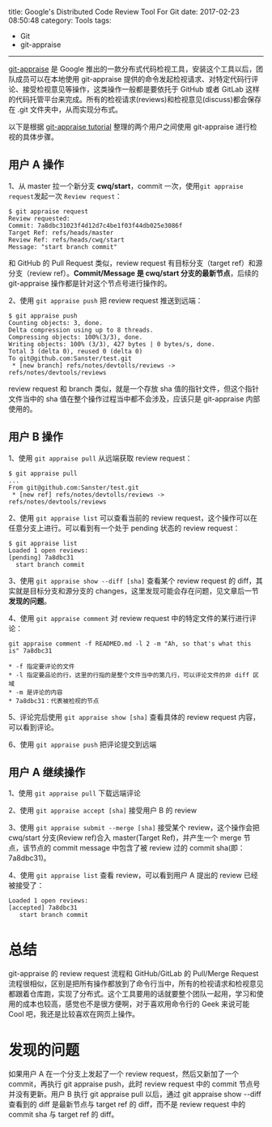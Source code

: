 title: Google's Distributed Code Review Tool For Git
date: 2017-02-23 08:50:48
category: Tools
tags:
  - Git
  - git-appraise
---

[git-appraise](https://github.com/google/git-appraise) 是 Google 推出的一款分布式代码检视工具，安装这个工具以后，团队成员可以在本地使用 git-appraise 提供的命令发起检视请求、对特定代码行评论、接受检视意见等操作，这类操作一般都是要依托于 GitHub 或者 GitLab 这样的代码托管平台来完成。所有的检视请求(reviews)和检视意见(discuss)都会保存在 .git 文件夹中，从而实现分布式。

以下是根据 [git-appraise tutorial](https://github.com/google/git-appraise/blob/master/docs/tutorial.md) 整理的两个用户之间使用 git-appraise 进行检视的具体步骤。

<!--more-->

## 用户 A 操作
1、从 master 拉一个新分支 **cwq/start**，commit 一次，使用`git appraise request`发起一次 `Review request`：
```
$ git appraise request
Review requested:
Commit: 7a8dbc31023f4d12d7c4be1f03f44db025e3086f
Target Ref: refs/heads/master
Review Ref: refs/heads/cwq/start
Message: "start branch commit"
```

和 GitHub 的 Pull Request 类似，review request 有目标分支（target ref）和源分支（review ref）。**Commit/Message 是 cwq/start 分支的最新节点**，后续的 git-appraise 操作都是针对这个节点号进行操作的。

2、使用 `git appraise push` 把 review request 推送到远端：
```
$ git appraise push
Counting objects: 3, done.
Delta compression using up to 8 threads.
Compressing objects: 100%(3/3), done.
Writing objects: 100% (3/3), 427 bytes | 0 bytes/s, done.
Total 3 (delta 0), reused 0 (delta 0)
To git@github.com:Sanster/test.git
 * [new branch] refs/notes/devtolls/reviews -> refs/notes/devtools/reviews
```

review request 和 branch 类似，就是一个存放 sha 值的指针文件，但这个指针文件当中的 sha 值在整个操作过程当中都不会涉及，应该只是 git-appraise 内部使用的。

## 用户 B 操作
1、使用 `git appraise pull` 从远端获取 review request：
```
$ git appraise pull
...
From git@github.com:Sanster/test.git
 * [new ref] refs/notes/devtolls/reviews -> refs/notes/devtools/reviews
```

2、使用 `git appraise list` 可以查看当前的 review request，这个操作可以在任意分支上进行。可以看到有一个处于 pending 状态的 review request：
```
$ git appraise list
Loaded 1 open reviews:
[pending] 7a8dbc31
  start branch commit
```

3、使用 `git appraise show --diff [sha]` 查看某个 review request 的 diff，其实就是目标分支和源分支的 changes，这里发现可能会存在问题，见文章后一节**发现的问题**。

4、使用 `git appraise comment` 对 review request 中的特定文件的某行进行评论：
```
git appraise comment -f READMED.md -l 2 -m "Ah, so that's what this is" 7a8dbc31
```
```
* -f 指定要评论的文件
* -l 指定要品论的行，这里的行指的是整个文件当中的第几行，可以评论文件的非 diff 区域
* -m 是评论的内容
* 7a8dbc31：代表被检视的节点
```

5、评论完后使用 `git appraise show [sha]` 查看具体的 review request 内容，可以看到评论。

6、使用 `git appraise push` 把评论提交到远端

## 用户 A 继续操作
1、使用 `git appraise pull` 下载远端评论

2、使用 `git appraise accept [sha]` 接受用户 B 的 review

3、使用 `git appraise submit --merge [sha]` 接受某个 review，这个操作会把 cwq/start 分支(Review ref)合入 master(Target Ref)，并产生一个 merge 节点，该节点的 commit message 中包含了被 review 过的 commit sha(即：7a8dbc31)。

4、使用 `git appraise list` 查看 review，可以看到用户 A 提出的 review 已经被接受了：
```
Loaded 1 open reviews:
[accepted] 7a8dbc31
   start branch commit
```

# 总结
git-appraise 的 review request 流程和 GitHub/GitLab 的 Pull/Merge Request 流程很相似，区别是把所有操作都放到了命令行当中，所有的检视请求和检视意见都跟着仓库跑，实现了分布式。这个工具要用的话就要整个团队一起用，学习和使用的成本也较高，感觉也不是很方便啊，对于喜欢用命令行的 Geek 来说可能 Cool 吧，我还是比较喜欢在网页上操作。

# 发现的问题
如果用户 A 在一个分支上发起了一个 review request，然后又新加了一个 commit，再执行 git appraise push，此时 review request 中的 commit 节点号并没有更新。用户 B 执行 git appraise pull 以后，通过 git appraise show --diff 查看到的 diff 是最新节点与 target ref 的 diff，而不是 review request 中的 commit sha 与 target ref 的 diff。
